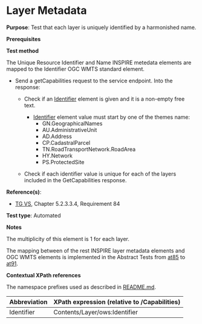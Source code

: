 # Layer Metadata

**Purpose**: Test that each layer is uniquely identified by a harmonished name.

**Prerequisites**

**Test method**

The Unique Resource Identifier and Name INSPIRE metedata elements are mapped to the Identifier OGC WMTS standard element.

* Send a getCapabilities request to the service endpoint. Into the response:

  * Check if an [Identifier](#identifier) element is given and it is a non-empty free text.

      * [Identifier](#identifier) element value must start by one of the themes name:
        * GN.GeographicalNames
        * AU.AdministrativeUnit
        * AD.Address
        * CP.CadastralParcel
        * TN.RoadTransportNetwork.RoadArea
        * HY.Network
        * PS.ProtectedSite

  * Check if each identifier value is unique for each of the layers included in the GetCapabilities response.

**Reference(s)**:
* [TG VS](./README.md#ref_TG_VS), Chapter 5.2.3.3.4, Requirement 84

**Test type**: Automated

**Notes**

The multiplicity of this element is 1 for each layer.

The mapping between of the rest INSPIRE layer metadata elements and OGC WMTS elements is implemented in the Abstract Tests from [at85]() to [at91]().

**Contextual XPath references**

The namespace prefixes used as described in [README.md](./README.md#namespaces).

Abbreviation                                               |  XPath expression (relative to /Capabilities)
---------------------------------------------------------- | -------------------------------------------------------------------------
Identifier <a name="identifier"></a> | Contents/Layer/ows:Identifier
